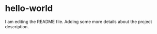 # hello-world

I am editing the README file. Adding some more details about the project description.
